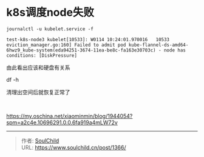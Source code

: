 # k8s调度node失败

<!--more-->
<pre class="line-numbers"><code class="language-bash">journalctl -u kubelet.service -f

test-k8s-node3 kubelet[10533]: W0114 10:24:01.970016   10533 eviction_manager.go:160] Failed to admit pod kube-flannel-ds-amd64-6hwz9_kube-system(eda94251-3674-11ea-be8c-fa163e30703c) - node has conditions: [DiskPressure]
</code></pre>
由此看出应该和硬盘有关系

df -h

清理出空间后就恢复正常了

&nbsp;

https://my.oschina.net/xiaominmin/blog/1944054?spm=a2c4e.10696291.0.0.6fa919a4mLW72v


---

> 作者: [SoulChild](https://www.soulchild.cn)  
> URL: https://www.soulchild.cn/post/1366/  

